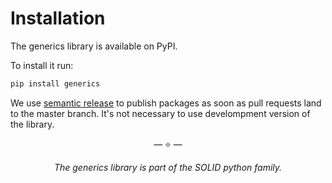# Installation

The generics library is available on PyPI.

To install it run:

```bash
pip install generics
```

We use [semantic release](https://semantic-release.gitbook.io/semantic-release/)
to publish packages as soon as pull requests land to the master branch. It's not
necessary to use develompment version of the library.

<p align="center">&mdash; ⭐️ &mdash;</p>
<p align="center"><i>The generics library is part of the SOLID python family.</i></p>
